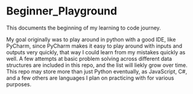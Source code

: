 # Beginner_Playground
This documents the beginning of my learning to code journey.

My goal originally was to play around in python with a good IDE, like PyCharm, since PyCharm makes it easy to play around with inputs and outputs very quickly, that way I could learn from my mistakes quickly as well.  A few attempts at basic problem solving across different data structures are included in this repo, and the list will liekly grow over time.  This repo may store more than just Python eventually, as JavaScript, C#, and a few others are languages I plan on practicing with for various purposes.
